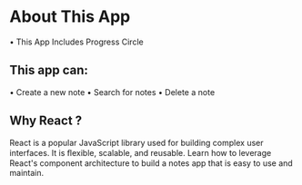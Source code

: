 # About This App
 • This App Includes Progress Circle
## This app can:
 •	Create a new note
 •	Search for notes
 •	Delete a note

## Why React ?
React is a popular JavaScript library used  for building complex user interfaces. It is  ﬂexible, scalable, and reusable. Learn  how to leverage React's component  architecture to build a notes app that is easy to use and maintain.

